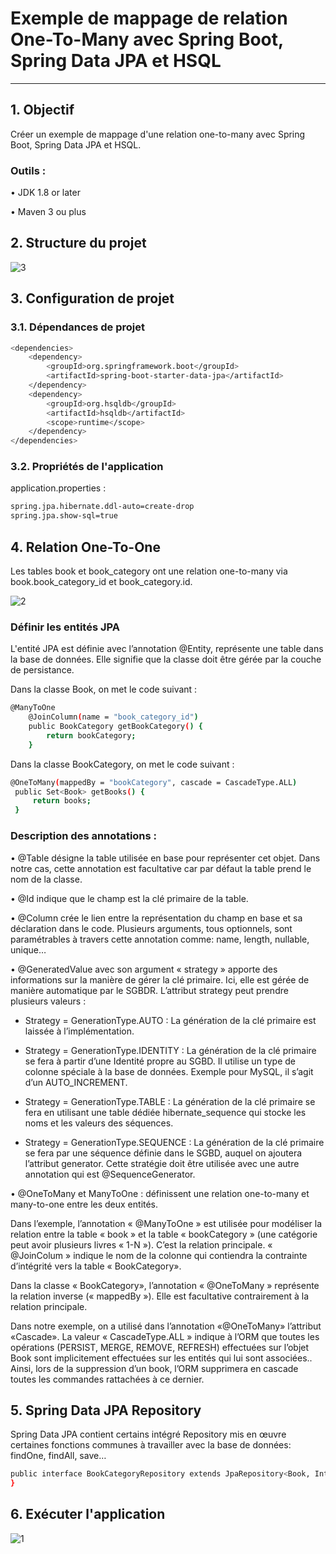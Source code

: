 
# Exemple de mappage de relation One-To-Many avec Spring Boot, Spring Data JPA et HSQL
---
## 1.	Objectif
Créer un exemple de mappage d'une relation one-to-many  avec Spring Boot, Spring Data JPA et HSQL.

### Outils :

•	JDK 1.8 or later

•	Maven 3 ou plus

## 2.	Structure du projet
 
 ![3](https://user-images.githubusercontent.com/28655112/41151859-e79f15f0-6b09-11e8-8b4b-f6d62dbcf673.PNG)
 
## 3.	Configuration de projet
### 3.1.	Dépendances de projet
```bash
<dependencies>
    <dependency>
        <groupId>org.springframework.boot</groupId>
        <artifactId>spring-boot-starter-data-jpa</artifactId>
    </dependency>
    <dependency>
        <groupId>org.hsqldb</groupId>
        <artifactId>hsqldb</artifactId>
        <scope>runtime</scope>
    </dependency>
</dependencies>
```
### 3.2.	Propriétés de l'application
 application.properties :
 ```bash
spring.jpa.hibernate.ddl-auto=create-drop
spring.jpa.show-sql=true
```
## 4.	Relation One-To-One

Les tables book et book_category ont une relation one-to-many via book.book_category_id et book_category.id.
 
 ![2](https://user-images.githubusercontent.com/28655112/41151938-27045886-6b0a-11e8-8cc6-c53719575255.png)

### Définir les entités JPA

L'entité JPA est définie avec l’annotation @Entity, représente une table dans la base de données. Elle signifie que la classe doit être gérée par la couche de persistance.

Dans la classe Book, on met le code suivant :
```bash
@ManyToOne
    @JoinColumn(name = "book_category_id")
    public BookCategory getBookCategory() {
        return bookCategory;
    }
```
 Dans la classe BookCategory, on met le code suivant :
   ```bash
   @OneToMany(mappedBy = "bookCategory", cascade = CascadeType.ALL)
    public Set<Book> getBooks() {
        return books;
    }
```
 ### Description des annotations :
 
•	@Table désigne la table utilisée en base pour représenter cet objet. Dans notre cas, cette annotation est facultative car par défaut la table prend le nom de la classe.

•	@Id indique que le champ est la clé primaire de la table.

•	@Column crée le lien entre la représentation du champ en base et sa déclaration dans le code. Plusieurs arguments, tous optionnels, sont paramétrables à travers cette annotation comme: name, length, nullable, unique…

•	@GeneratedValue avec son argument « strategy » apporte des informations sur la manière de gérer la clé primaire. Ici, elle est gérée de manière automatique par le SGBDR. L’attribut strategy peut prendre plusieurs valeurs :

  - Strategy = GenerationType.AUTO : La génération de la clé primaire est laissée à l’implémentation.  

  - Strategy = GenerationType.IDENTITY : La génération de la clé primaire se fera à partir d’une Identité propre au SGBD. Il utilise un type de colonne spéciale à la base de données. Exemple pour MySQL, il s’agit d’un AUTO_INCREMENT.

  - Strategy = GenerationType.TABLE : La génération de la clé primaire se fera en utilisant une table dédiée hibernate_sequence qui stocke les noms et les valeurs des séquences.

  - Strategy = GenerationType.SEQUENCE : La génération de la clé primaire se fera par une séquence définie dans le SGBD, auquel on ajoutera l’attribut generator. Cette stratégie doit être utilisée avec une autre annotation qui est @SequenceGenerator.

•	@OneToMany et ManyToOne : définissent une relation one-to-many et many-to-one entre les deux entités.

Dans l’exemple, l’annotation « @ManyToOne » est utilisée pour modéliser la relation entre la table « book » et la table « bookCategory » (une catégorie peut avoir plusieurs livres « 1-N »). 
C’est la relation principale. « @JoinColum » indique le nom de la colonne qui contiendra la contrainte d’intégrité vers la table « BookCategory». 

Dans la classe « BookCategory», l’annotation « @OneToMany » représente la relation inverse (« mappedBy »). Elle est facultative contrairement à la relation principale. 

Dans notre exemple, on  a utilisé dans l’annotation «@OneToMany»  l’attribut «Cascade». La valeur « CascadeType.ALL » indique à l’ORM que toutes les opérations (PERSIST, MERGE, REMOVE, REFRESH) effectuées sur l’objet Book sont implicitement effectuées sur les entités qui lui sont associées.. Ainsi, lors de la suppression d’un book, l’ORM supprimera en cascade toutes les commandes rattachées à ce dernier.

## 5.	Spring Data JPA Repository

Spring Data JPA contient certains intégré Repository mis en œuvre certaines fonctions communes à travailler avec la base de données: findOne, findAll, save…
```bash
public interface BookCategoryRepository extends JpaRepository<Book, Integer>{
}
```
## 6.	Exécuter l'application

 ![1](https://user-images.githubusercontent.com/28655112/41152102-9695b42e-6b0a-11e8-9817-7d4ec774c389.PNG)

   
